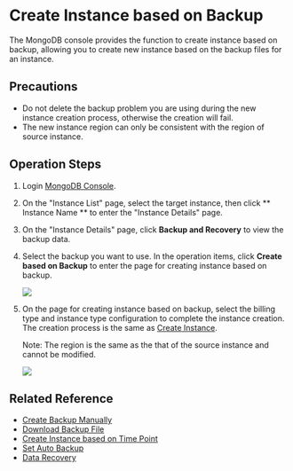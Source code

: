 # Create Instance based on Backup

The MongoDB console provides the function to create instance based on backup, allowing you to create new instance based on the backup files for an instance.

## Precautions

- Do not delete the backup problem you are using during the new instance creation process, otherwise the creation will fail.
- The new instance region can only be consistent with the region of source instance.

## Operation Steps

1. Login [MongoDB Console](https://mongodb-console.jdcloud.com/mongodb?dataCenter=bj_02).
1. On the "Instance List" page, select the target instance, then click ** Instance Name ** to enter the "Instance Details" page.
1. On the "Instance Details" page, click **Backup and Recovery** to view the backup data.
1. Select the backup you want to use. In the operation items, click **Create based on Backup** to enter the page for creating instance based on backup.

   ![](https://github.com/jdcloudcom/cn/blob/master/image/mongodb/mongo-022.png)

	
1. On the page for creating instance based on backup, select the billing type and instance type configuration to complete the instance creation. The creation process is the same as [Create Instance](https://github.com/jdcloudcom/cn/blob/master/documentation/Cloud-Database-and-Cache/MongoDB/Getting-Started/CreateInstance.md).

   Note: The region is the same as the that of the source instance and cannot be modified.

   ![](https://github.com/jdcloudcom/cn/blob/master/image/mongodb/mongo-023.png)

## Related Reference

- [Create Backup Manually](Create-Backup.md)
- [Download Backup File](Download-Bckup.md)
- [Create Instance based on Time Point](Create-Instance-by-Point-in-Time.md)
- [Set Auto Backup](Modify-Backup-Policy.md)
- [Data Recovery](Restore-Instance.md)

